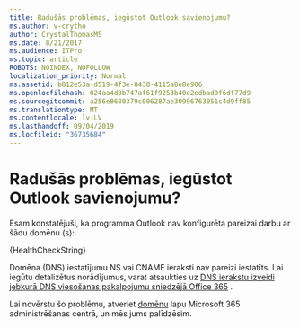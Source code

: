 ```yaml
---
title: Radušās problēmas, iegūstot Outlook savienojumu?
ms.author: v-crytho
author: CrystalThomasMS
ms.date: 8/21/2017
ms.audience: ITPro
ms.topic: article
ROBOTS: NOINDEX, NOFOLLOW
localization_priority: Normal
ms.assetid: b812e53a-d519-4f3e-8438-4115a8e8e906
ms.openlocfilehash: 024aa4d8b747af61f9253b40e2edbad9f6df77d9
ms.sourcegitcommit: a256e8680379c006287ae30996763051c4d9ff85
ms.translationtype: MT
ms.contentlocale: lv-LV
ms.lasthandoff: 09/04/2019
ms.locfileid: "36735684"
---
```

# <a name="having-issues-getting-outlook-to-connect"></a>Radušās problēmas, iegūstot Outlook savienojumu?

Esam konstatējuši, ka programma Outlook nav konfigurēta pareizai darbu ar šādu domēnu (s):
  
{HealthCheckString}
  
Domēna (DNS) iestatījumu NS vai CNAME ieraksti nav pareizi iestatīts. Lai iegūtu detalizētus norādījumus, varat atsaukties uz [DNS ierakstu izveidi jebkurā DNS viesošanas pakalpojumu sniedzējā Office 365](https://docs.microsoft.com/office365/admin/get-help-with-domains/create-dns-records-at-any-dns-hosting-provider) . 
  
Lai novērstu šo problēmu, atveriet [domēnu](https://admin.microsoft.com/adminportal/home#/Domains) lapu Microsoft 365 administrēšanas centrā, un mēs jums palīdzēsim. 

  

